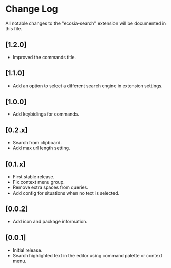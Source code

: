 # Change Log

All notable changes to the "ecosia-search" extension will be documented in this file.

## [1.2.0]

- Improved the commands title.

## [1.1.0]

- Add an option to select a different search engine in extension settings.

## [1.0.0]

- Add keybidings for commands.

## [0.2.x]

- Search from clipboard.
- Add max url length setting.

## [0.1.x]

- First stable release.
- Fix context menu group.
- Remove extra spaces from queries.
- Add config for situations when no text is selected.

## [0.0.2]

- Add icon and package information.

## [0.0.1]

- Initial release.
- Search highlighted text in the editor using command palette or context menu.
